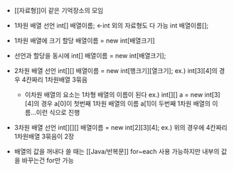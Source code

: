 - [[자료형]]이 같은 기억장소의 모임

- 1차원 배열 선언
	int\[] 배열이름;                  ←int 외의 자료형도 다 가능
	int 배열이름\[];

 - 1차원 배열에 크기 할당
	 배열이름 = new int\[배열크기]

- 선언과 할당을 동시에
	int\[] 배열이름 = new int\[배열크기];

- 2차원 배열 선언
	int\[]\[] 배열이름 = new int\[행크기]\[열크기];
	ex.) int\[3]\[4]의 경우 4칸짜리 1차원배열 3묶음
	- 이차원 배열의 요소는 1차형 배열의 이름이 된다
		ex.) int\[]\[] a = new int\[3]\[4]의 경우 a\[0]이 첫번째 1차원 배열의 이름
		a\[1]이 두번째 1차원 배열의 이름...이런 식으로 진행
- 3차원 배열 선언
	int\[]\[]\[] 배열이름 = new int\[2]\[3]\[4];
	ex.) 위의 경우에 4칸짜리 1차원배열 3묶음이 2장

- 배열의 값을 꺼내다 쓸 때는 [[Java/반복문]]  for~each 사용 가능하지만
	내부의 값을 바꾸는건 for만 가능